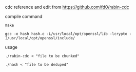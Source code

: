 cdc reference and edit from https://github.com/fd0/rabin-cdc



compile command

`make`

`gcc -o hash hash.c -L/usr/local/opt/openssl/lib -lcrypto -I/usr/local/opt/openssl/include/`



usage

`./rabin-cdc < "file to be chunked"`

`./hash < "file to be deduped"`
